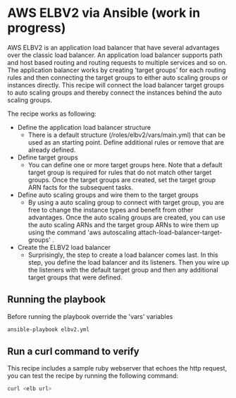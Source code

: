 # AWS ELBV2 via Ansible (work in progress)
AWS ELBV2 is an application load balancer that have several advantages over the classic load balancer. An application
load balancer supports path and host based routing and routing requests to multiple services and so on. The application
balancer works by creating 'target groups' for each routing rules and then connecting the target groups to either auto scaling
groups or instances directly. This recipe will connect the load balancer target groups to auto scaling groups and thereby
connect the instances behind the auto scaling groups.

The recipe works as following:

* Define the application load balancer structure
  * There is a default structure (/roles/elbv2/vars/main.yml) that can be used as an starting point. Define additional rules
     or remove that are already defined.
* Define target groups
  * You can define one or more target groups here. Note that a default target group is required for rules that do not match
    other target groups. Once the target groups are created, set the target group ARN facts for the subsequent tasks.
* Define auto scaling groups and wire them to the target groups
  * By using a auto scaling group to connect with target group, you are free to change the instance types and benefit from other
    advantages. Once the auto scaling groups are created, you can use the auto scaling ARNs and the target group ARNs to
    wire them up using the command 'aws autoscaling attach-load-balancer-target-groups' .
* Create the ELBV2 load balancer
  * Surprisingly, the step to create a load balancer comes last. In this step, you define the load balancer and its listeners.
    Then you wire up the listeners with the default target group and then any additional target groups that were defined.
    
## Running the playbook
Before running the playbook override the 'vars' variables

```bash
ansible-playbook elbv2.yml
```

## Run a curl command to verify
This recipe includes a sample ruby webserver that echoes the http request, you can test the recipe by running the 
following command:

```bash
curl <elb url>
```

